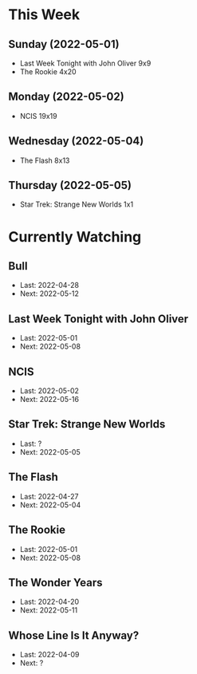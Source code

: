 # This Week
## Sunday (2022-05-01)
- Last Week Tonight with John Oliver 9x9
- The Rookie 4x20
## Monday (2022-05-02)
- NCIS 19x19
## Wednesday (2022-05-04)
- The Flash 8x13
## Thursday (2022-05-05)
- Star Trek: Strange New Worlds 1x1
# Currently Watching
## Bull
- Last: 2022-04-28
- Next: 2022-05-12
## Last Week Tonight with John Oliver
- Last: 2022-05-01
- Next: 2022-05-08
## NCIS
- Last: 2022-05-02
- Next: 2022-05-16
## Star Trek: Strange New Worlds
- Last: ?
- Next: 2022-05-05
## The Flash
- Last: 2022-04-27
- Next: 2022-05-04
## The Rookie
- Last: 2022-05-01
- Next: 2022-05-08
## The Wonder Years
- Last: 2022-04-20
- Next: 2022-05-11
## Whose Line Is It Anyway?
- Last: 2022-04-09
- Next: ?

